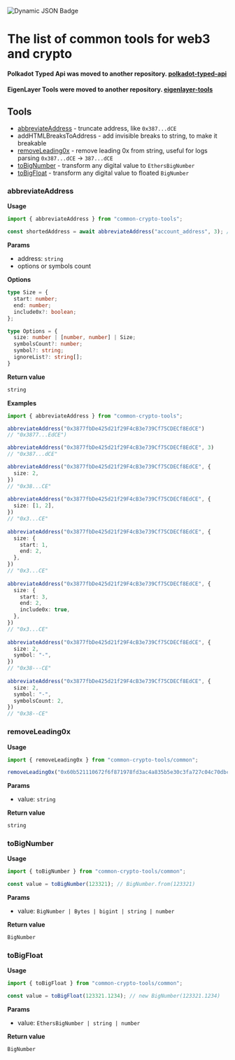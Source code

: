 ![Dynamic JSON Badge](https://img.shields.io/badge/dynamic/json?url=https%3A%2F%2Fraw.githubusercontent.com%2Fdmitrytarassov%2Fcrypto-tools%2Fmain%2Fpackage.json&query=%24.version&style=for-the-badge&label=Common%20Crypto%20Tools&link=https%3A%2F%2Fwww.npmjs.com%2Fpackage%2Fcommon-crypto-tools%3FactiveTab%3Dreadme)

# The list of common tools for web3 and crypto

#### Polkadot Typed Api was moved to another repository. [polkadot-typed-api](https://www.npmjs.com/package/polkadot-typed-api)
#### EigenLayer Tools were moved to another repository. [eigenlayer-tools](https://www.npmjs.com/package/eigenlayer-tools)

## Tools
- [abbreviateAddress](#abbreviateaddress) - truncate address, like `0x387...dCE`
- addHTMLBreaksToAddress - add invisible breaks to string, to make it breakable
- [removeLeading0x](#removeleading0x) - remove leading 0x from string, useful for logs parsing `0x387...dCE` -> `387...dCE`
- [toBigNumber](#to_big_number) - transform any digital value to `EthersBigNumber`
- [toBigFloat](#to_big_float) - transform any digital value to floated `BigNumber`

### <a name="abbreviateaddress"></a>abbreviateAddress
**Usage**
```typescript
import { abbreviateAddress } from "common-crypto-tools";

const shortedAddress = await abbreviateAddress("account_address", 3); // "acc...ess"
```

**Params**
- address: `string`
- options or symbols count

**Options**

```typescript
type Size = {
  start: number;
  end: number;
  include0x?: boolean;
};

type Options = {
  size: number | [number, number] | Size;
  symbolsCount?: number;
  symbol?: string;
  ignoreList?: string[];
}
```

**Return value**
```typescript
string
```

**Examples**
```typescript
import { abbreviateAddress } from "common-crypto-tools";

abbreviateAddress("0x3877fbDe425d21f29F4cB3e739Cf75CDECf8EdCE")
// "0x3877...EdCE")

abbreviateAddress("0x3877fbDe425d21f29F4cB3e739Cf75CDECf8EdCE", 3)
// "0x387...dCE"

abbreviateAddress("0x3877fbDe425d21f29F4cB3e739Cf75CDECf8EdCE", {
  size: 2,
})
// "0x38...CE"
  
abbreviateAddress("0x3877fbDe425d21f29F4cB3e739Cf75CDECf8EdCE", {
  size: [1, 2],
})
// "0x3...CE"
  
abbreviateAddress("0x3877fbDe425d21f29F4cB3e739Cf75CDECf8EdCE", {
  size: {
    start: 1,
    end: 2,
  },
})
// "0x3...CE"
  
abbreviateAddress("0x3877fbDe425d21f29F4cB3e739Cf75CDECf8EdCE", {
  size: {
    start: 3,
    end: 2,
    include0x: true,
  },
})
// "0x3...CE"
  
abbreviateAddress("0x3877fbDe425d21f29F4cB3e739Cf75CDECf8EdCE", {
  size: 2,
  symbol: "-",
})
// "0x38---CE"
  
abbreviateAddress("0x3877fbDe425d21f29F4cB3e739Cf75CDECf8EdCE", {
  size: 2,
  symbol: "-",
  symbolsCount: 2,
})
// "0x38--CE"
```

### <a name="removeleading0x"></a>removeLeading0x
**Usage**
```typescript
import { removeLeading0x } from "common-crypto-tools/common";

removeLeading0x("0x60b521110672f6f871978fd3ac4a835b5e30c3fa727c04c70dbc543fcad38b0e"); // 60b521110672f6f871978fd3ac4a835b5e30c3fa727c04c70dbc543fcad38b0e
```

**Params**
- value: `string`

**Return value**
```typescript
string
```

### <a name="to_big_number"></a>toBigNumber
**Usage**
```typescript
import { toBigNumber } from "common-crypto-tools/common";

const value = toBigNumber(123321); // BigNumber.from(123321)
```

**Params**
- value: `BigNumber | Bytes | bigint | string | number`

**Return value**
```typescript
BigNumber
```

### <a name="to_big_float"></a>toBigFloat
**Usage**
```typescript
import { toBigFloat } from "common-crypto-tools/common";

const value = toBigFloat(123321.1234); // new BigNumber(123321.1234)
```

**Params**
- value: `EthersBigNumber | string | number`

**Return value**
```typescript
BigNumber
```